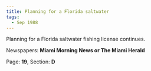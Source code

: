 ```yaml
---  
title: Planning for a Florida saltwater  
tags:  
  - Sep 1988  
---  
```

  
Planning for a Florida saltwater fishing license continues.  
  
Newspapers: **Miami Morning News or The Miami Herald**  
  
Page: **19**, Section: **D** 
